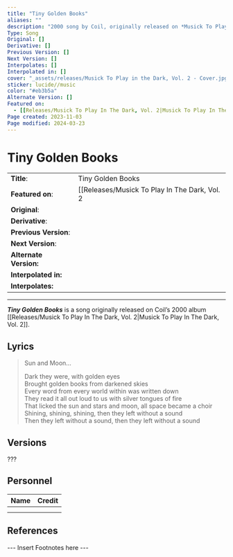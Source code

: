```yaml
---
title: "Tiny Golden Books"
aliases: ""
description: "2000 song by Coil, originally released on *Musick To Play In The Dark Vol. 2*"
Type: Song
Original: []
Derivative: []
Previous Version: []
Next Version: []
Interpolates: []
Interpolated in: []
cover: "_assets/releases/Musick To Play in the Dark, Vol. 2 - Cover.jpg"
sticker: lucide//music
color: "#eb3b5a"
Alternate Version: []
Featured on:
  - [[Releases/Musick To Play In The Dark, Vol. 2|Musick To Play In The Dark, Vol. 2]]
Page created: 2023-11-03
Page modified: 2024-03-23
---
```


# Tiny Golden Books

|  |  |
| --- | --- |
| __Title__: | Tiny Golden Books |
| __Featured on__: | [[Releases/Musick To Play In The Dark, Vol. 2|Musick To Play In The Dark,Vol. 2]] |
| __Original__: |  |
| __Derivative__: |  |
| __Previous Version__: |  |
| __Next Version__: |  |
| __Alternate Version:__ |  |
| __Interpolated in:__ |  |
| __Interpolates:__ |  |

---

*__Tiny Golden Books__* is a song originally released on Coil’s 2000 album [[Releases/Musick To Play In The Dark, Vol. 2|Musick To Play In The Dark, Vol. 2]].

## Lyrics

> Sun and Moon…
>
> Dark they were, with golden eyes  
> Brought golden books from darkened skies  
> Every word from every world within was written down  
> They read it all out loud to us with silver tongues of fire  
> That licked the sun and stars and moon, all space became a choir  
> Shining, shining, shining, then they left without a sound  
> Then they left without a sound, then they left without a sound

## Versions

???

## Personnel

|Name|Credit|
|---|---|
|||
|||

## References

--- Insert Footnotes here ---
